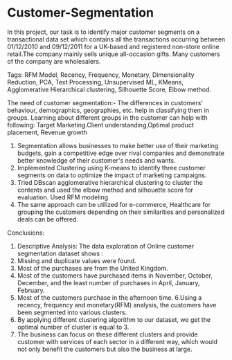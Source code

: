 # Customer-Segmentation
In this project, our task is to identify major customer segments on a transactional data set which contains all the transactions occurring between 01/12/2010 and 09/12/2011 for a UK-based and registered non-store online retail.The company mainly sells unique all-occasion gifts. Many customers of the company are wholesalers.

Tags: RFM Model, Recency, Frequency, Monetary, Dimensionality Reduction, PCA, Text
Processing, Unsupervised ML, KMeans, Agglomerative Hierarchical clustering, Silhouette Score, Elbow method.

The need of customer segmentation:- The differences in customers' behaviour, demographics, geographies, etc. help in classifying them in groups. Learning about different groups in the customer can help with following:
Target Marketing.Client understanding,Optimal product placement, Revenue growth

1. Segmentation allows businesses to make better use of their marketing budgets, gain a competitive edge over rival companies and demonstrate better knowledge of their customer's needs and wants.
2. Implemented Clustering using K-means to identify three customer segments on data to optimize the impact of marketing campaigns. 
3. Tried DBscan agglomerative hierarchical clustering to cluster the contents and
used the elbow method and silhouette score for evaluation. Used RFM modeling
4. The same approach can be utilized for e-commerce, Healthcare for grouping the
customers depending on their similarities and personalized deals can be offered.

Conclusions:
1. Descriptive Analysis: The data exploration of Online customer segmentation dataset shows :
2. Missing and duplicate values were found.
3. Most of the purchases are from the United Kingdom.
4. Most of the customers have purchased items in November, October, December, and the least number of purchases in April, January, February.
5. Most of the customers purchase in the afternoon time.
6.Using a recency, frequency and monetary(RFM) analysis, the customers have been segmented into various clusters.
7. By applying different clustering algorithm to our dataset, we get the optimal number of cluster is equal to 3.
8. The business can focus on these different clusters and provide customer with services of each sector in a different way, which would not only benefit the customers but also the business at large.
